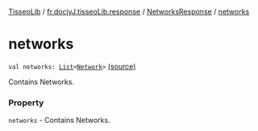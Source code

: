 [TisseoLib](../../index.md) / [fr.docjyJ.tisseoLib.response](../index.md) / [NetworksResponse](index.md) / [networks](./networks.md)

# networks

`val networks: `[`List`](https://kotlinlang.org/api/latest/jvm/stdlib/kotlin.collections/-list/index.html)`<`[`Network`](../../fr.docjy-j.tisseo-lib.model.netwotk/-network/index.md)`>` [(source)](https://github.com/docjyj/tisseoLib/tree/master/src/main/kotlin/fr/docjyJ/tisseoLib/response/NetworksResponse.kt#L20)

Contains Networks.

### Property

`networks` - Contains Networks.